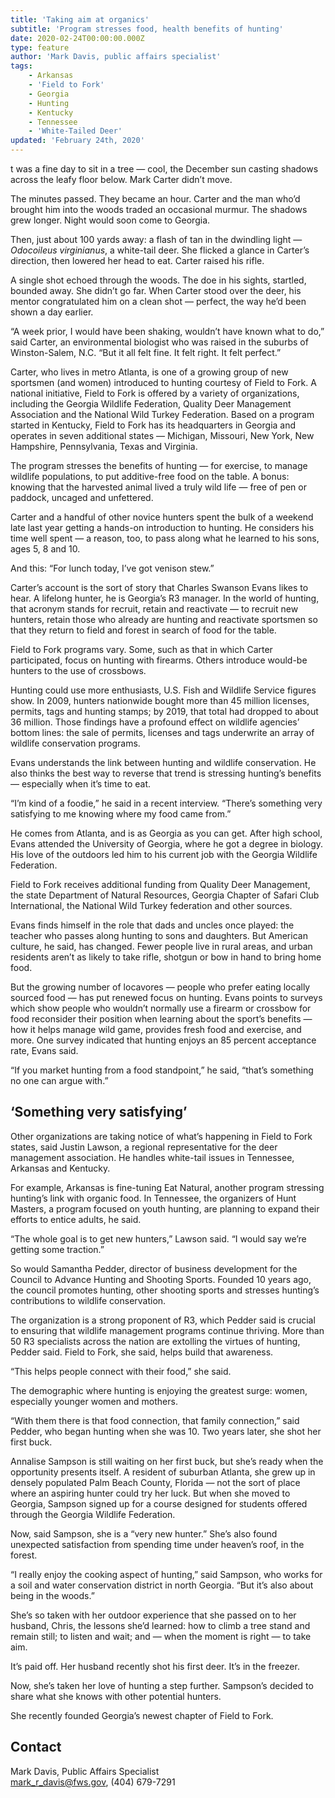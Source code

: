 ```yaml
---
title: 'Taking aim at organics'
subtitle: 'Program stresses food, health benefits of hunting'
date: 2020-02-24T00:00:00.000Z
type: feature
author: 'Mark Davis, public affairs specialist'
tags:
    - Arkansas
    - 'Field to Fork'
    - Georgia
    - Hunting
    - Kentucky
    - Tennessee
    - 'White-Tailed Deer'
updated: 'February 24th, 2020'
---
```


t was a fine day to sit in a tree &mdash; cool, the December sun casting shadows across the leafy floor below. Mark Carter didn’t move.

The minutes passed. They became an hour. Carter and the man who’d brought him into the woods traded an occasional murmur. The shadows grew longer. Night would soon come to Georgia.

Then, just about 100 yards away: a flash of tan in the dwindling light &mdash; _Odocoileus virginianus_, a white-tail deer. She flicked a glance in Carter’s direction, then lowered her head to eat. Carter raised his rifle.

A single shot echoed through the woods. The doe in his sights, startled, bounded away. She didn’t go far. When Carter stood over the deer, his mentor congratulated him on a clean shot &mdash; perfect, the way he’d been shown a day earlier.

“A week prior, I would have been shaking, wouldn’t have known what to do,” said Carter, an environmental biologist who was raised in the suburbs of Winston-Salem, N.C. “But it all felt fine. It felt right. It felt perfect.”

Carter, who lives in metro Atlanta, is one of a growing group of new sportsmen (and women) introduced to hunting courtesy of Field to Fork. A national initiative, Field to Fork is offered by a variety of organizations, including the Georgia Wildlife Federation, Quality Deer Management Association and the National Wild Turkey Federation. Based on a program started in Kentucky, Field to Fork has its headquarters in Georgia and operates in seven additional states &mdash; Michigan, Missouri, New York, New Hampshire, Pennsylvania, Texas and Virginia.

The program stresses the benefits of hunting &mdash; for exercise, to manage wildlife populations, to put additive-free food on the table. A bonus: knowing that the harvested animal lived a truly wild life &mdash; free of pen or paddock, uncaged and unfettered.

Carter and a handful of other novice hunters spent the bulk of a weekend late last year getting a hands-on introduction to hunting. He considers his time well spent &mdash; a reason, too, to pass along what he learned to his sons, ages 5, 8 and 10.

And this: “For lunch today, I’ve got venison stew.”

Carter’s account is the sort of story that Charles Swanson Evans likes to hear. A lifelong hunter, he is Georgia’s R3 manager. In the world of hunting, that acronym stands for recruit, retain and reactivate &mdash; to recruit new hunters, retain those who already are hunting and reactivate sportsmen so that they return to field and forest in search of food for the table.

Field to Fork programs vary. Some, such as that in which Carter participated, focus on hunting with firearms. Others introduce would-be hunters to the use of crossbows.

Hunting could use more enthusiasts, U.S. Fish and Wildlife Service figures show. In 2009, hunters nationwide bought more than 45 million licenses, permits, tags and hunting stamps; by 2019, that total had dropped to about 36 million. Those findings have a profound effect on wildlife agencies’ bottom lines: the sale of permits, licenses and tags underwrite an array of wildlife conservation programs.

Evans understands the link between hunting and wildlife conservation. He also thinks the best way to reverse that trend is stressing hunting’s benefits &mdash; especially when it’s time to eat.

“I’m kind of a foodie,” he said in a recent interview. “There’s something very satisfying to me knowing where my food came from.”

He comes from Atlanta, and is as Georgia as you can get. After high school, Evans attended the University of Georgia, where he got a degree in biology. His love of the outdoors led him to his current job with the Georgia Wildlife Federation.

Field to Fork receives additional funding from Quality Deer Management, the state Department of Natural Resources, Georgia Chapter of Safari Club International, the National Wild Turkey federation and other sources.

Evans finds himself in the role that dads and uncles once played: the teacher who passes along hunting to sons and daughters. But American culture, he said, has changed. Fewer people live in rural areas, and urban residents aren’t as likely to take rifle, shotgun or bow in hand to bring home food.

But the growing number of locavores &mdash; people who prefer eating locally sourced food &mdash; has put renewed focus on hunting. Evans points to surveys which show people who wouldn’t normally use a firearm or crossbow for food reconsider their position when learning about the sport’s benefits &mdash; how it helps manage wild game, provides fresh food and exercise, and more. One survey indicated that hunting enjoys an 85 percent acceptance rate, Evans said.

“If you market hunting from a food standpoint,” he said, “that’s something no one can argue with.”

## ‘Something very satisfying’

Other organizations are taking notice of what’s happening in Field to Fork states, said Justin Lawson, a regional representative for the deer management association. He handles white-tail issues in Tennessee, Arkansas and Kentucky.

For example, Arkansas is fine-tuning Eat Natural, another program stressing hunting’s link with organic food. In Tennessee, the organizers of Hunt Masters, a program focused on youth hunting, are planning to expand their efforts to entice adults, he said.

“The whole goal is to get new hunters,” Lawson said. “I would say we’re getting some traction.”

So would Samantha Pedder, director of business development for the Council to Advance Hunting and Shooting Sports. Founded 10 years ago, the council promotes hunting, other shooting sports and stresses hunting’s contributions to wildlife conservation.

The organization is a strong proponent of R3, which Pedder said is crucial to ensuring that wildlife management programs continue thriving. More than 50 R3 specialists across the nation are extolling the virtues of hunting, Pedder said. Field to Fork, she said, helps build that awareness.

“This helps people connect with their food,” she said.

The demographic where hunting is enjoying the greatest surge: women, especially younger women and mothers.

“With them there is that food connection, that family connection,” said Pedder, who began hunting when she was 10. Two years later, she shot her first buck.

Annalise Sampson is still waiting on her first buck, but she’s ready when the opportunity presents itself. A resident of suburban Atlanta, she grew up in densely populated Palm Beach County, Florida &mdash; not the sort of place where an aspiring hunter could try her luck. But when she moved to Georgia, Sampson signed up for a course designed for students offered through the Georgia Wildlife Federation.

Now, said Sampson, she is a “very new hunter.” She’s also found unexpected satisfaction from spending time under heaven’s roof, in the forest.

“I really enjoy the cooking aspect of hunting,” said Sampson, who works for a soil and water conservation district in north Georgia. “But it’s also about being in the woods.”

She’s so taken with her outdoor experience that she passed on to her husband, Chris, the lessons she’d learned: how to climb a tree stand and remain still; to listen and wait; and &mdash; when the moment is right &mdash; to take aim.

It’s paid off. Her husband recently shot his first deer. It’s in the freezer.

Now, she’s taken her love of hunting a step further. Sampson’s decided to share what she knows with other potential hunters.

She recently founded Georgia’s newest chapter of Field to Fork.

## Contact

Mark Davis, Public Affairs Specialist  
mark_r_davis@fws.gov, (404) 679-7291
